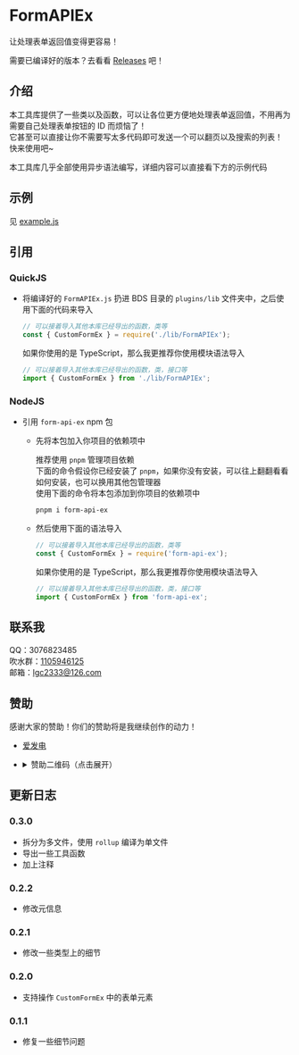 <!-- markdownlint-disable MD033 -->

# FormAPIEx

让处理表单返回值变得更容易！

需要已编译好的版本？去看看 [Releases](https://github.com/lgc-LLSEDev/FormAPIEx/releases) 吧！

## 介绍

本工具库提供了一些类以及函数，可以让各位更方便地处理表单返回值，不用再为需要自己处理表单按钮的 ID 而烦恼了！  
它甚至可以直接让你不需要写太多代码即可发送一个可以翻页以及搜索的列表！  
快来使用吧~

本工具库几乎全部使用异步语法编写，详细内容可以直接看下方的示例代码

## 示例

见 [example.js](https://github.com/lgc-LLSEDev/FormAPIEx/blob/master/example.js)

## 引用

### QuickJS

- 将编译好的 `FormAPIEx.js` 扔进 BDS 目录的 `plugins/lib` 文件夹中，之后使用下面的代码来导入

  ```js
  // 可以接着导入其他本库已经导出的函数，类等
  const { CustomFormEx } = require('./lib/FormAPIEx');
  ```

  如果你使用的是 TypeScript，那么我更推荐你使用模块语法导入

  ```ts
  // 可以接着导入其他本库已经导出的函数，类，接口等
  import { CustomFormEx } from './lib/FormAPIEx';
  ```

### NodeJS

- 引用 `form-api-ex` npm 包

  - 先将本包加入你项目的依赖项中

    推荐使用 `pnpm` 管理项目依赖  
    下面的命令假设你已经安装了 `pnpm`，如果你没有安装，可以往上翻翻看看如何安装，也可以换用其他包管理器  
    使用下面的命令将本包添加到你项目的依赖项中

    ```bash
    pnpm i form-api-ex
    ```

  - 然后使用下面的语法导入

    ```js
    // 可以接着导入其他本库已经导出的函数，类等
    const { CustomFormEx } = require('form-api-ex');
    ```

    如果你使用的是 TypeScript，那么我更推荐你使用模块语法导入

    ```ts
    // 可以接着导入其他本库已经导出的函数，类，接口等
    import { CustomFormEx } from 'form-api-ex';
    ```

## 联系我

QQ：3076823485  
吹水群：[1105946125](https://jq.qq.com/?_wv=1027&k=Z3n1MpEp)  
邮箱：<lgc2333@126.com>

## 赞助

感谢大家的赞助！你们的赞助将是我继续创作的动力！

- [爱发电](https://afdian.net/@lgc2333)
- <details>
    <summary>赞助二维码（点击展开）</summary>

  ![讨饭](https://raw.githubusercontent.com/lgc2333/ShigureBotMenu/master/src/imgs/sponsor.png)

  </details>

## 更新日志

### 0.3.0

- 拆分为多文件，使用 `rollup` 编译为单文件
- 导出一些工具函数
- 加上注释

### 0.2.2

- 修改元信息

### 0.2.1

- 修改一些类型上的细节

### 0.2.0

- 支持操作 `CustomFormEx` 中的表单元素

### 0.1.1

- 修复一些细节问题
